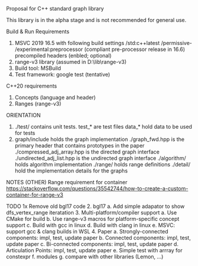 Proposal for C++ standard graph library

This library is in the alpha stage and is not recommended for general use.

Build & Run Requirements
1. MSVC 2019 16.5 with following build settings
	/std:c++latest
	/permissive-
	/experimental:preprocessor (compliant pre-processor release in 16.6)
	precompiled headers (enbled; optional)
2. range-v3 library (assumed in D:\lib\range-v3)
3. Build tool: MSBuild
4. Test framework: google test (tentative)

C++20 requirements
1. Concepts (language and <concepts> header)
2. Ranges (range-v3)

ORIENTATION
1.	./test/ contains unit tests. 
	test_* are test files
	data_* hold data to be used for tests
2.	graph/include holds the graph implementation
	./graph_fwd.hpp is the primary header that contains prototypes in the paper
	./compressed_adj_array.hpp is the directed graph interface
	./undirected_adj_list.hpp is the undirected graph interface
	./algorithm/ holds algorithm implementation
	./range/ holds range definitions
	./detail/ hold the implementation details for the graphs

NOTES (OTHER)
Range requirement for container
https://stackoverflow.com/questions/35542744/how-to-create-a-custom-container-for-range-v3

TODO
1x	Remove old bgl17 code
2.	bgl17
	a.	Add simple adapator to show dfs_vertex_range iteratation
3.	Multi-platform/compiler support
	a.	Use CMake for build
	b.	Use range-v3 macros for platform-specific concept support
	c.	Build with gcc in linux
	d.	Build with clang in linux
	e.	MSVC: support gcc & clang builds in WSL
4.	Paper
	a.	Strongly-connected components: impl, test, update paper
	b.	Connected components: impl, test, update paper
	c.	Bi-connected components: impl, test, update paper
	d.	Articulation Points: impl, test, update paper
	e.	Simple test with arrray<T> for constexpr
	f.	modules
	g.	compare with other libraries (Lemon, ...)
